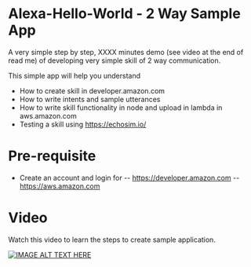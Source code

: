 # Alexa-Hello-World - 2 Way Sample App

A very simple step by step, XXXX minutes demo (see video at the end of read me) of developing very simple skill of 2 way communication.

This simple app will help you understand
- How to create skill in developer.amazon.com
- How to write intents and sample utterances
- How to write skill functionality in node and upload in lambda in aws.amazon.com
- Testing a skill using https://echosim.io/

# Pre-requisite
- Create an account and login for
-- https://developer.amazon.com
-- https://aws.amazon.com

# Video
Watch this video to learn the steps to create sample application.

[![IMAGE ALT TEXT HERE](https://img.youtube.com/vi/6TQdwzztltc/0.jpg)](https://www.youtube.com/watch?v=6TQdwzztltc)
